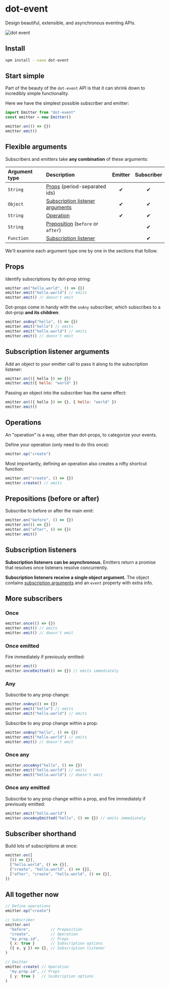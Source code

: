 # dot-event

Design beautiful, extensible, and asynchronous eventing APIs.

![dot event](dot.gif)

## Install

```bash
npm install --save dot-event
```

## Start simple

Part of the beauty of the `dot-event` API is that it can shrink down to incredibly simple functionality.

Here we have the simplest possible subscriber and emitter:

```js
import Emitter from "dot-event"
const emitter = new Emitter()

emitter.on(() => {})
emitter.emit()
```

## Flexible arguments

Subscribers and emitters take **any combination** of these arguments:

| Argument type | Description                                                         | Emitter | Subscriber |
| :------------ | :------------------------------------------------------------------ | :-----: | :--------: |
| `String`      | [Props](#props) (period-separated ids)                              |    ✔    |     ✔      |
| `Object`      | [Subscription listener arguments](#subscription-listener-arguments) |    ✔    |     ✔      |
| `String`      | [Operation](#operation)                                             |    ✔    |     ✔      |
| `String`      | [Preposition](#preposition) (`before` or `after`)                   |         |     ✔      |
| `Function`    | [Subscription listener](#subscription-listener)                     |         |     ✔      |

We'll examine each argument type one by one in the sections that follow.

## Props

Identify subscriptions by dot-prop string:

```js
emitter.on("hello.world", () => {})
emitter.emit("hello.world") // emits
emitter.emit() // doesn't emit
```

Dot-props come in handy with the `onAny` subscriber, which subscribes to a dot-prop **and its children**:

```js
emitter.onAny("hello", () => {})
emitter.emit("hello") // emits
emitter.emit("hello.world") // emits
emitter.emit() // doesn't emit
```

## Subscription listener arguments

Add an object to your emitter call to pass it along to the subscription listener:

```js
emitter.on(({ hello }) => {})
emitter.emit({ hello: "world" })
```

Passing an object into the subscriber has the same effect:

```js
emitter.on(({ hello }) => {}, { hello: "world" })
emitter.emit()
```

## Operations

An "operation" is a way, other than dot-props, to categorize your events.

Define your operation (only need to do this once):

```js
emitter.op("create")
```

Most importantly, defining an operation also creates a nifty shortcut function:

```js
emitter.on("create", () => {})
emitter.create() // emits
```

## Prepositions (before or after)

Subscribe to before or after the main emit:

```js
emitter.on("before", () => {})
emitter.on(() => {})
emitter.on("after", () => {})
emitter.emit()
```

## Subscription listeners

**Subscription listeners can be asynchronous.** Emitters return a promise that resolves once listeners resolve concurrently.

**Subscription listeners receive a single object argument.** The object contains [subscription arguments](#susbcription-arguments) and an `event` property with extra info.

## More subscribers

### Once

```js
emitter.once(() => {})
emitter.emit() // emits
emitter.emit() // doesn't emit
```

### Once emitted

Fire immediately if previously emitted:

```js
emitter.emit()
emitter.onceEmitted(() => {}) // emits immediately
```

### Any

Subscribe to any prop change:

```js
emitter.onAny(() => {})
emitter.emit("hello") // emits
emitter.emit("hello.world") // emits
```

Subscribe to any prop change within a prop:

```js
emitter.onAny("hello", () => {})
emitter.emit("hello.world") // emits
emitter.emit() // doesn't emit
```

### Once any

```js
emitter.onceAny("hello", () => {})
emitter.emit("hello.world") // emits
emitter.emit("hello.world") // doesn't emit
```

### Once any emitted

Subscribe to any prop change within a prop, and fire immediately if previously emitted:

```js
emitter.emit("hello.world")
emitter.onceAnyEmitted("hello", () => {}) // emits immediately
```

## Subscriber shorthand

Build lots of subscriptions at once:

```js
emitter.on([
  [() => {}],
  ["hello.world", () => {}],
  ["create", "hello.world", () => {}],
  ["after", "create", "hello.world", () => {}],
])
```

## All together now

```js
// Define operations
emitter.op("create")

// Subscriber
emitter.on(
  "before",         // Preposition
  "create",         // Operation
  "my.prop.id",     // Props
  { x: true }       // Subscription options
  ({ x, y }) => {}, // Subscription listener
)

// Emitter
emitter.create( // Operation
  "my.prop.id", // Props
  { y: true }   // Susbcription options
)
```
